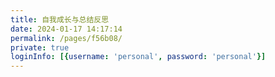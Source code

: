 ```yaml
---
title: 自我成长与总结反思 
date: 2024-01-17 14:17:14
permalink: /pages/f56b08/
private: true
loginInfo: [{username: 'personal', password: 'personal'}]
---
```

